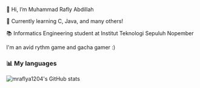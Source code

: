 👋 Hi, I’m Muhammad Rafly Abdillah

🌱 Currently learning C, Java, and many others!

📚 Informatics Engineering student at Institut Teknologi Sepuluh Nopember

I'm an avid rythm game and gacha gamer :)

### 📊 My languages

![mraflya1204's GitHub stats](https://github-readme-stats-seven-omega-91.vercel.app/api/top-langs/?username=mraflya1204&exclude_repo=CertainGachaPS)

<!---
mraflya1204/mraflya1204 is a ✨ special ✨ repository because its `README.md` (this file) appears on your GitHub profile.
You can click the Preview link to take a look at your changes.
--->
